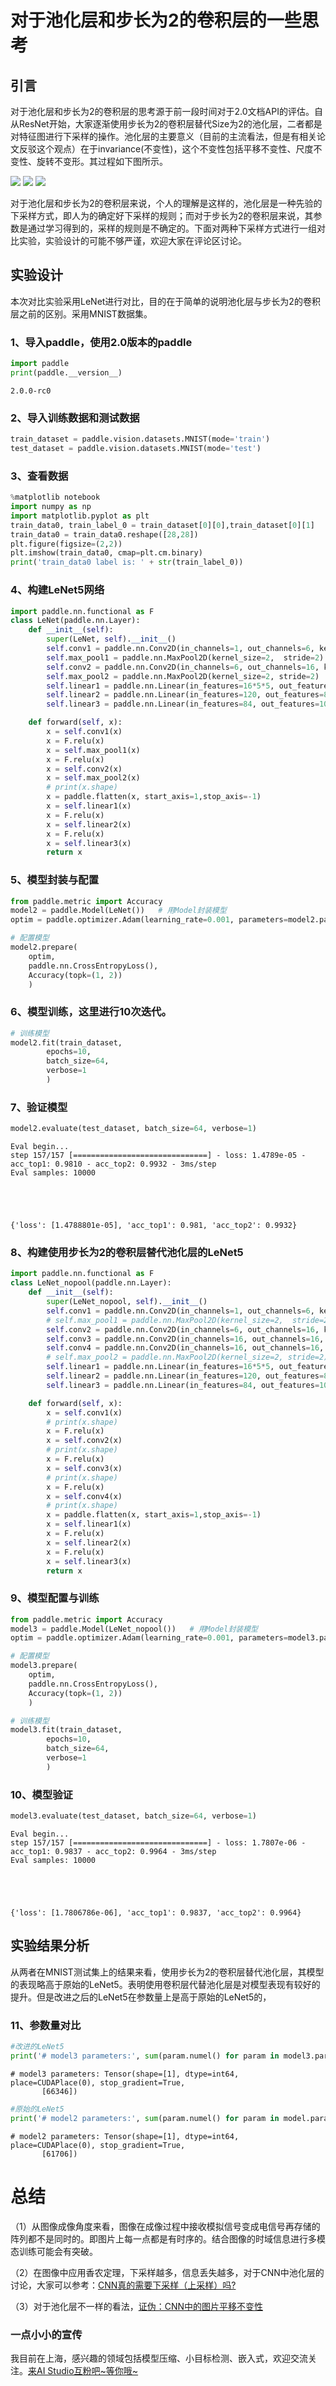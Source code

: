 # 对于池化层和步长为2的卷积层的一些思考


## 引言


对于池化层和步长为2的卷积层的思考源于前一段时间对于2.0文档API的评估。自从ResNet开始，大家逐渐使用步长为2的卷积层替代Size为2的池化层，二者都是对特征图进行下采样的操作。池化层的主要意义（目前的主流看法，但是有相关论文反驳这个观点）在于invariance(不变性)，这个不变性包括平移不变性、尺度不变性、旋转不变形。其过程如下图所示。


![](https://ai-studio-static-online.cdn.bcebos.com/9ac4b736e14b449ea2da658d2b1912c86a8c9dc3953b459b834ee6a322100c2c)
![](https://ai-studio-static-online.cdn.bcebos.com/d810421d28e2448e93b5a78049c27840c89f1b101d5447ccad21148ac17e02fa)
![](https://ai-studio-static-online.cdn.bcebos.com/fcfed10b57214ef3bbbe278079f2ab6e7c6eb040aaf646ef9661493334a78061)


对于池化层和步长为2的卷积层来说，个人的理解是这样的，池化层是一种先验的下采样方式，即人为的确定好下采样的规则；而对于步长为2的卷积层来说，其参数是通过学习得到的，采样的规则是不确定的。下面对两种下采样方式进行一组对比实验，实验设计的可能不够严谨，欢迎大家在评论区讨论。

## 实验设计

本次对比实验采用LeNet进行对比，目的在于简单的说明池化层与步长为2的卷积层之前的区别。采用MNIST数据集。

### 1、导入paddle，使用2.0版本的paddle


```python
import paddle
print(paddle.__version__)
```

    2.0.0-rc0


### 2、导入训练数据和测试数据


```python
train_dataset = paddle.vision.datasets.MNIST(mode='train')
test_dataset = paddle.vision.datasets.MNIST(mode='test')
```

### 3、查看数据


```python
%matplotlib notebook
import numpy as np
import matplotlib.pyplot as plt
train_data0, train_label_0 = train_dataset[0][0],train_dataset[0][1]
train_data0 = train_data0.reshape([28,28])
plt.figure(figsize=(2,2))
plt.imshow(train_data0, cmap=plt.cm.binary)
print('train_data0 label is: ' + str(train_label_0))
```

### 4、构建LeNet5网络


```python
import paddle.nn.functional as F
class LeNet(paddle.nn.Layer):
    def __init__(self):
        super(LeNet, self).__init__()
        self.conv1 = paddle.nn.Conv2D(in_channels=1, out_channels=6, kernel_size=5, stride=1, padding=2)
        self.max_pool1 = paddle.nn.MaxPool2D(kernel_size=2,  stride=2)
        self.conv2 = paddle.nn.Conv2D(in_channels=6, out_channels=16, kernel_size=5, stride=1)
        self.max_pool2 = paddle.nn.MaxPool2D(kernel_size=2, stride=2)
        self.linear1 = paddle.nn.Linear(in_features=16*5*5, out_features=120)
        self.linear2 = paddle.nn.Linear(in_features=120, out_features=84)
        self.linear3 = paddle.nn.Linear(in_features=84, out_features=10)

    def forward(self, x):
        x = self.conv1(x)
        x = F.relu(x)
        x = self.max_pool1(x)
        x = F.relu(x)
        x = self.conv2(x)
        x = self.max_pool2(x)
        # print(x.shape)
        x = paddle.flatten(x, start_axis=1,stop_axis=-1)
        x = self.linear1(x)
        x = F.relu(x)
        x = self.linear2(x)
        x = F.relu(x)
        x = self.linear3(x)
        return x
```

### 5、模型封装与配置


```python
from paddle.metric import Accuracy
model2 = paddle.Model(LeNet())   # 用Model封装模型
optim = paddle.optimizer.Adam(learning_rate=0.001, parameters=model2.parameters())

# 配置模型
model2.prepare(
    optim,
    paddle.nn.CrossEntropyLoss(),
    Accuracy(topk=(1, 2))
    )
```

### 6、模型训练，这里进行10次迭代。


```python
# 训练模型
model2.fit(train_dataset,
        epochs=10,
        batch_size=64,
        verbose=1
        )
```

### 7、验证模型


```python
model2.evaluate(test_dataset, batch_size=64, verbose=1)
```

    Eval begin...
    step 157/157 [==============================] - loss: 1.4789e-05 - acc_top1: 0.9810 - acc_top2: 0.9932 - 3ms/step       
    Eval samples: 10000





    {'loss': [1.4788801e-05], 'acc_top1': 0.981, 'acc_top2': 0.9932}



### 8、构建使用步长为2的卷积层替代池化层的LeNet5


```python
import paddle.nn.functional as F
class LeNet_nopool(paddle.nn.Layer):
    def __init__(self):
        super(LeNet_nopool, self).__init__()
        self.conv1 = paddle.nn.Conv2D(in_channels=1, out_channels=6, kernel_size=5, stride=1, padding=2)
        # self.max_pool1 = paddle.nn.MaxPool2D(kernel_size=2,  stride=2)
        self.conv2 = paddle.nn.Conv2D(in_channels=6, out_channels=16, kernel_size=5, stride=2)
        self.conv3 = paddle.nn.Conv2D(in_channels=16, out_channels=16, kernel_size=3, stride=1, padding=1)
        self.conv4 = paddle.nn.Conv2D(in_channels=16, out_channels=16, kernel_size=3, stride=2)
        # self.max_pool2 = paddle.nn.MaxPool2D(kernel_size=2, stride=2)
        self.linear1 = paddle.nn.Linear(in_features=16*5*5, out_features=120)
        self.linear2 = paddle.nn.Linear(in_features=120, out_features=84)
        self.linear3 = paddle.nn.Linear(in_features=84, out_features=10)

    def forward(self, x):
        x = self.conv1(x)
        # print(x.shape)
        x = F.relu(x)
        x = self.conv2(x)
        # print(x.shape)
        x = F.relu(x)
        x = self.conv3(x)
        # print(x.shape)
        x = F.relu(x)
        x = self.conv4(x)
        # print(x.shape)
        x = paddle.flatten(x, start_axis=1,stop_axis=-1)
        x = self.linear1(x)
        x = F.relu(x)
        x = self.linear2(x)
        x = F.relu(x)
        x = self.linear3(x)
        return x
```

### 9、模型配置与训练


```python
from paddle.metric import Accuracy
model3 = paddle.Model(LeNet_nopool())   # 用Model封装模型
optim = paddle.optimizer.Adam(learning_rate=0.001, parameters=model3.parameters())

# 配置模型
model3.prepare(
    optim,
    paddle.nn.CrossEntropyLoss(),
    Accuracy(topk=(1, 2))
    )

# 训练模型
model3.fit(train_dataset,
        epochs=10,
        batch_size=64,
        verbose=1
        )
```

### 10、模型验证


```python
model3.evaluate(test_dataset, batch_size=64, verbose=1)
```

    Eval begin...
    step 157/157 [==============================] - loss: 1.7807e-06 - acc_top1: 0.9837 - acc_top2: 0.9964 - 3ms/step         
    Eval samples: 10000





    {'loss': [1.7806786e-06], 'acc_top1': 0.9837, 'acc_top2': 0.9964}



## 实验结果分析


从两者在MNIST测试集上的结果来看，使用步长为2的卷积层替代池化层，其模型的表现略高于原始的LeNet5。表明使用卷积层代替池化层是对模型表现有较好的提升。但是改进之后的LeNet5在参数量上是高于原始的LeNet5的，

### 11、参数量对比


```python
#改进的LeNet5
print('# model3 parameters:', sum(param.numel() for param in model3.parameters()))
```

    # model3 parameters: Tensor(shape=[1], dtype=int64, place=CUDAPlace(0), stop_gradient=True,
           [66346])



```python
#原始的LeNet5
print('# model2 parameters:', sum(param.numel() for param in model.parameters()))
```

    # model2 parameters: Tensor(shape=[1], dtype=int64, place=CUDAPlace(0), stop_gradient=True,
           [61706])


# 总结

（1）从图像成像角度来看，图像在成像过程中接收模拟信号变成电信号再存储的阵列都不是同时的。即图片上每一点都是有时序的。结合图像的时域信息进行多模态训练可能会有突破。


（2）在图像中应用香农定理，下采样越多，信息丢失越多，对于CNN中池化层的讨论，大家可以参考：[CNN真的需要下采样（上采样）吗?](https://zhuanlan.zhihu.com/p/94477174)


（3）对于池化层不一样的看法，[证伪：CNN中的图片平移不变性](https://zhuanlan.zhihu.com/p/38024868)




### 一点小小的宣传


我目前在上海，感兴趣的领域包括模型压缩、小目标检测、嵌入式，欢迎交流关注。[来AI Studio互粉吧~等你哦~ ](https://aistudio.baidu.com/aistudio/personalcenter/thirdview/228777)
